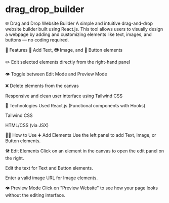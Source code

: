 # drag_drop_builder 

🌐 Drag and Drop Website Builder
A simple and intuitive drag-and-drop website builder built using React.js. This tool allows users to visually design a webpage by adding and customizing elements like text, images, and buttons — no coding required.





🚀 Features
📝 Add Text, 📷 Image, and 🔘 Button elements

✏️ Edit selected elements directly from the right-hand panel

👁️ Toggle between Edit Mode and Preview Mode

❌ Delete elements from the canvas

Responsive and clean user interface using Tailwind CSS





🧰 Technologies Used
React.js (Functional components with Hooks)

Tailwind CSS

HTML/CSS (via JSX)




🧑‍💻 How to Use
➕ Add Elements
Use the left panel to add Text, Image, or Button elements.

🛠️ Edit Elements
Click on an element in the canvas to open the edit panel on the right.

Edit the text for Text and Button elements.

Enter a valid image URL for Image elements.

👁️ Preview Mode
Click on "Preview Website" to see how your page looks without the editing interface.
